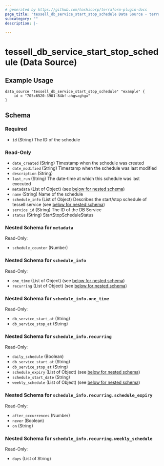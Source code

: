 ```yaml
---
# generated by https://github.com/hashicorp/terraform-plugin-docs
page_title: "tessell_db_service_start_stop_schedule Data Source - terraform-provider-tessell"
subcategory: ""
description: |-
  
---
```


# tessell_db_service_start_stop_schedule (Data Source)

## Example Usage
```
data_source "tessell_db_service_start_stop_schedule" "example" {
	id = "705c6520-3901-84bf-ahgsaghgx"
}
```



<!-- schema generated by tfplugindocs -->
## Schema

### Required

- `id` (String) The ID of the schedule

### Read-Only

- `date_created` (String) Timestamp when the schedule was created
- `date_modified` (String) Timestamp when the schedule was last modified
- `description` (String)
- `last_run` (String) The date-time at which this schedule was last executed
- `metadata` (List of Object) (see [below for nested schema](#nestedatt--metadata))
- `name` (String) Name of the schedule
- `schedule_info` (List of Object) Describes the start/stop schedule of tessell service (see [below for nested schema](#nestedatt--schedule_info))
- `service_id` (String) The ID of the DB Service
- `status` (String) StartStopScheduleStatus

<a id="nestedatt--metadata"></a>
### Nested Schema for `metadata`

Read-Only:

- `schedule_counter` (Number)


<a id="nestedatt--schedule_info"></a>
### Nested Schema for `schedule_info`

Read-Only:

- `one_time` (List of Object) (see [below for nested schema](#nestedobjatt--schedule_info--one_time))
- `recurring` (List of Object) (see [below for nested schema](#nestedobjatt--schedule_info--recurring))

<a id="nestedobjatt--schedule_info--one_time"></a>
### Nested Schema for `schedule_info.one_time`

Read-Only:

- `db_service_start_at` (String)
- `db_service_stop_at` (String)


<a id="nestedobjatt--schedule_info--recurring"></a>
### Nested Schema for `schedule_info.recurring`

Read-Only:

- `daily_schedule` (Boolean)
- `db_service_start_at` (String)
- `db_service_stop_at` (String)
- `schedule_expiry` (List of Object) (see [below for nested schema](#nestedobjatt--schedule_info--recurring--schedule_expiry))
- `schedule_start_date` (String)
- `weekly_schedule` (List of Object) (see [below for nested schema](#nestedobjatt--schedule_info--recurring--weekly_schedule))

<a id="nestedobjatt--schedule_info--recurring--schedule_expiry"></a>
### Nested Schema for `schedule_info.recurring.schedule_expiry`

Read-Only:

- `after_occurrences` (Number)
- `never` (Boolean)
- `on` (String)


<a id="nestedobjatt--schedule_info--recurring--weekly_schedule"></a>
### Nested Schema for `schedule_info.recurring.weekly_schedule`

Read-Only:

- `days` (List of String)


